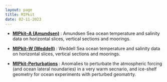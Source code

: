 ```yaml
---
layout: page
title: MIPkit
date: 02-11-2023
---
```


* [**MIPkit–A (Amundsen)**]({{site.url}}misomip2_dir/misomip2_MIPkitA_README.md) : Amundsen Sea ocean temperature and salinity data on horizontal slices, vertical sections and moorings.

* [**MIPkit–W (Weddell)**]({{site.url}}misomip2_dir/misomip2_MIPkitA_README.md) : Weddell Sea ocean temperature and salinity data on horizontal slices, vertical sections and moorings.

* [**MIPkit-Perturbations**]({{site.url}}misomip2_dir/misomip2_MIPkit-Perturbations_README.md) : Anomalies to perturbate the atmospheric forcing (and ocean lateral noundaries) in a very warm secnario, and ice-shelf geometry for ocean experiments with perturbed geomatrty.
